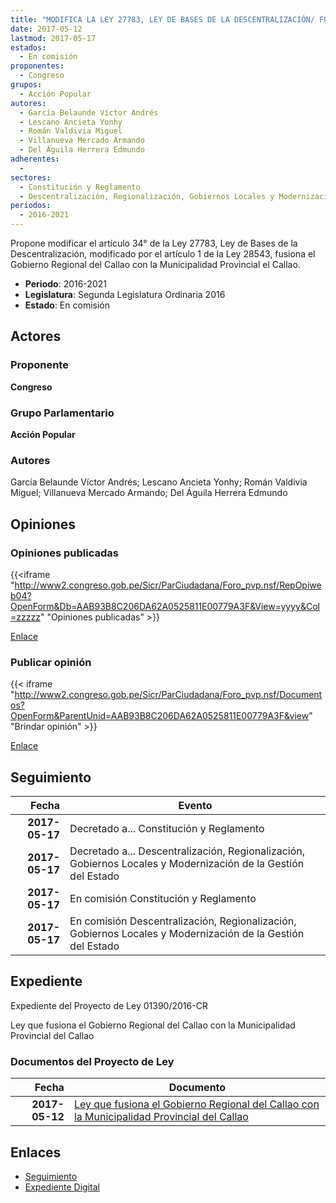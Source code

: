 ```yaml
---
title: "MODIFICA LA LEY 27783, LEY DE BASES DE LA DESCENTRALIZACIÓN/ FUSIONA EL GOBIERNO REGIONAL DEL CALLAO CON LA MUNICIPALIDAD PROVINCIAL DEL CALLAO"
date: 2017-05-12
lastmod: 2017-05-17
estados: 
  - En comisión
proponentes: 
  - Congreso
grupos: 
  - Acción Popular
autores: 
  - García Belaunde Víctor Andrés
  - Lescano Ancieta Yonhy
  - Román Valdivia Miguel
  - Villanueva Mercado Armando
  - Del Águila Herrera Edmundo
adherentes: 
  - 
sectores: 
  - Constitución y Reglamento
  - Descentralización, Regionalización, Gobiernos Locales y Modernización de la Gestión del Estado
periodos: 
  - 2016-2021
---
```


Propone modificar el artículo 34° de la Ley 27783, Ley de Bases de la Descentralización, modificado por el artículo 1 de la Ley 28543, fusiona el Gobierno Regional del Callao con la Municipalidad Provincial el Callao.

- **Periodo**: 2016-2021
- **Legislatura**: Segunda Legislatura Ordinaria 2016
- **Estado**: En comisión

## Actores

### Proponente

**Congreso**

### Grupo Parlamentario

**Acción Popular**

### Autores

García Belaunde Víctor Andrés; Lescano Ancieta Yonhy; Román Valdivia Miguel; Villanueva Mercado Armando; Del Águila Herrera Edmundo


## Opiniones

### Opiniones publicadas

{{<iframe "http://www2.congreso.gob.pe/Sicr/ParCiudadana/Foro_pvp.nsf/RepOpiweb04?OpenForm&Db=AAB93B8C206DA62A0525811E00779A3F&View=yyyy&Col=zzzzz" "Opiniones publicadas" >}}

[Enlace](http://www2.congreso.gob.pe/Sicr/ParCiudadana/Foro_pvp.nsf/RepOpiweb04?OpenForm&Db=AAB93B8C206DA62A0525811E00779A3F&View=yyyy&Col=zzzzz)
### Publicar opinión

{{< iframe "http://www2.congreso.gob.pe/Sicr/ParCiudadana/Foro_pvp.nsf/Documentos?OpenForm&ParentUnid=AAB93B8C206DA62A0525811E00779A3F&view" "Brindar opinión" >}}

[Enlace](http://www2.congreso.gob.pe/Sicr/ParCiudadana/Foro_pvp.nsf/Documentos?OpenForm&ParentUnid=AAB93B8C206DA62A0525811E00779A3F&view)

## Seguimiento

| Fecha | Evento |
|------:|--------|
| **2017-05-17** | Decretado a... Constitución y Reglamento|
| **2017-05-17** | Decretado a... Descentralización, Regionalización, Gobiernos Locales y Modernización de la Gestión del Estado|
| **2017-05-17** | En comisión Constitución y Reglamento|
| **2017-05-17** | En comisión Descentralización, Regionalización, Gobiernos Locales y Modernización de la Gestión del Estado|


## Expediente

Expediente del Proyecto de Ley 01390/2016-CR

Ley que fusiona el Gobierno Regional del Callao con la Municipalidad Provincial del Callao


### Documentos del Proyecto de Ley

| Fecha | Documento |
|------:|--------|
| **2017-05-12** | [Ley que fusiona el Gobierno Regional del Callao con la Municipalidad Provincial del Callao](http://www.leyes.congreso.gob.pe/Documentos/2016_2021/Proyectos_de_Ley_y_de_Resoluciones_Legislativas/PL0139020170512.pdf) |

## Enlaces 

- [Seguimiento](http://www2.congreso.gob.pe/Sicr/TraDocEstProc/CLProLey2016.nsf/f7fff46988ca05b1052578e100829cc7/38d23d2d442998ff0525811e00755f93?OpenDocument)
- [Expediente Digital](http://www2.congreso.gob.pehttp://www2.congreso.gob.pe/Sicr/TraDocEstProc/CLProLey2016.nsf/f7fff46988ca05b1052578e100829cc7/38d23d2d442998ff0525811e00755f93?OpenDocument&Click=05257FB7005EB655.eb71d0cf91d8294e05256cdf006b5706/$Body/0.1C6C)
